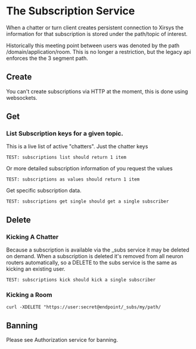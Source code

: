 # The Subscription Service

When a chatter or turn client creates persistent connection to Xirsys the information for that subscription is stored under the path/topic of interest.

Historically this meeting point between users was denoted by the path /domain/application/room. This is no longer a restriction, but the legacy api enforces the the 3 segment path.

## Create

You can't create subscriptions via HTTP at the moment, this is done using websockets.

## Get

### List Subscription keys for a given topic.

This is a live list of active "chatters". Just the chatter keys

```
TEST: subscriptions list should return 1 item
```

Or more detailed subscription information of you request the values

```
TEST: subscriptions as values should return 1 item
```

Get specific subscription data.

```
TEST: subscriptions get single should get a single subscriber
```

## Delete

### Kicking A Chatter

Because a subscription is available via the \_subs service it may be deleted on demand. When a subscription is deleted it's removed from all neuron routers automatically, so a DELETE to the subs service is the same as kicking an existing user.

```
TEST: subscriptions kick should kick a single subscriber
```

### Kicking a Room

```
curl -XDELETE "https://user:secret@endpoint/_subs/my/path/
```

## Banning

Please see Authorization service for banning.

